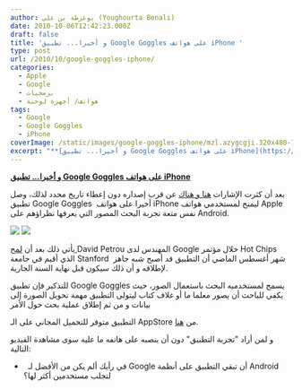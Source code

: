 ```yaml
---
author: يوغرطة بن علي (Youghourta Benali)
date: 2010-10-06T12:42:23.000Z
draft: false
title: 'و أخيرا... تطبيق Google Goggles على هواتف iPhone '
type: post
url: /2010/10/google-goggles-iphone/
categories:
  - Apple
  - Google
  - برمجيات
  - هواتف/ أجهزة لوحية
tags:
  - Google
  - Google Goggles
  - iPhone
coverImage: /static/images/google-goggles-iphone/mzl.azygcgji.320x480-75.jpg
excerpt: "**[و أخيرا... تطبيق Google Goggles على هواتف iPhone](https://www.it-scoop.com/2010/10/google-goggles-iphone/)**\n\nبعد أن كثرت الإشارات [هنا و هناك](https://www.it-scoop.com/2010/08/google-goggles-ios/) عن قرب إصداره دون إعطاء تاريخ محدد لذلك، وصل تطبيق Google Goggles \_أخيرا على هواتف iPhone ليمنح لمستخدمي هواتف Apple نفس متعة تجربة البحث المصور التي"
---
```

**[و أخيرا... تطبيق Google Goggles على هواتف iPhone](https://www.it-scoop.com/2010/10/google-goggles-iphone/)**

بعد أن كثرت الإشارات [هنا و هناك](https://www.it-scoop.com/2010/08/google-goggles-ios/) عن قرب إصداره دون إعطاء تاريخ محدد لذلك، وصل تطبيق Google Goggles  أخيرا على هواتف iPhone ليمنح لمستخدمي هواتف Apple نفس متعة تجربة البحث المصور التي يعرفها نظراؤهم على Android.

![](/static/images/google-goggles-iphone/mzl.azygcgji.320x480-75.jpg) ![](/static/images/google-goggles-iphone/mzl.yetojgjj.320x480-75.jpg)

يأتي ذلك بعد أن [لمح ](https://www.it-scoop.com/2010/08/google-goggles-ios)David Petrou المهندس لدى Google خلال مؤتمر Hot Chips الذي أقيم في جامعة Stanford  شهر أغسطس الماضي أن التطبيق قد أصبح شبه جاهز لإطلاقه و أن ذلك سيكون قبل نهاية السنة الجارية.

للتذكير فإن تطبيق Google Goggles يسمح لمستخدميه البحث باستعمال الصور، حيث يكفي للباحث أن يصور معلما ما أو غلاف كتاب ليتولى التطبيق مهمة تحويل الصورة إلى بيانات و من ثم إطلاق عملية بحث حول الأمر

التطبيق متوفر للتحميل المجاني على الـ AppStore من [هنا](http://itunes.apple.com/en/app/google-mobile-app/id284815942?mt=8).

و لمن أراد "تجربة التطبيق" دون أن ينصبه على هاتفه ما عليه سوى مشاهدة الفيديو التالية:

-     في رأيك ألم يكن من الأفضل لـ Google أن تبقي التطبيق على أنظمة Android لتجلب مستخدمين أكثر لها؟
